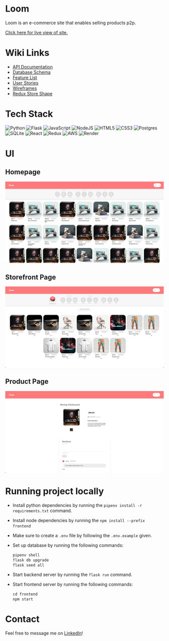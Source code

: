 # Loom

Loom is an e-commerce site that enables selling products p2p.

[Click here for live view of site.](https://gather.city)

# Wiki Links
  * [API Documentation](https://github.com/cgrq/Loom/wiki/API-Documentation)
  * [Database Schema](https://github.com/cgrq/Loom/wiki/Database-Schema)
  * [Feature List](https://github.com/cgrq/Loom/wiki/Features)
  * [User Stories](https://github.com/cgrq/Loom/wiki/User-Stories)
  * [Wireframes](https://github.com/cgrq/Loom/wiki/Wireframes)
  * [Redux Store Shape](https://github.com/cgrq/Loom/wiki/Redux-Store-Shape)

# Tech Stack

![Python](https://img.shields.io/badge/python-3670A0?style=for-the-badge&logo=python&logoColor=ffdd54)
![Flask](https://img.shields.io/badge/flask-%23000.svg?style=for-the-badge&logo=flask&logoColor=white)
![JavaScript](https://img.shields.io/badge/javascript-%23323330.svg?style=for-the-badge&logo=javascript&logoColor=%23F7DF1E)
![NodeJS](https://img.shields.io/badge/node.js-6DA55F?style=for-the-badge&logo=node.js&logoColor=white)
![HTML5](https://img.shields.io/badge/html5-%23E34F26.svg?style=for-the-badge&logo=html5&logoColor=white)
![CSS3](https://img.shields.io/badge/css3-%231572B6.svg?style=for-the-badge&logo=css3&logoColor=white)
![Postgres](https://img.shields.io/badge/postgres-%23316192.svg?style=for-the-badge&logo=postgresql&logoColor=white)
![SQLite](https://img.shields.io/badge/sqlite-%2307405e.svg?style=for-the-badge&logo=sqlite&logoColor=white)
![React](https://img.shields.io/badge/react-%2320232a.svg?style=for-the-badge&logo=react&logoColor=%2361DAFB)
![Redux](https://img.shields.io/badge/redux-%23593d88.svg?style=for-the-badge&logo=redux&logoColor=white)
![AWS](https://img.shields.io/badge/AWS-%23FF9900.svg?style=for-the-badge&logo=amazon-aws&logoColor=white)
![Render](https://img.shields.io/badge/Render-%46E3B7.svg?style=for-the-badge&logo=render&logoColor=white)

# UI

## Homepage

![home page](assets/docs/loom-ui.png)

## Storefront Page

![storefront](assets/docs/storefront-ui.png)

## Product Page

![product](assets/docs/product-ui.png)

# Running project locally

* Install python dependencies by running the `pipenv install -r requirements.txt` command.

* Install node dependencies by running the `npm install --prefix frontend`

* Make sure to create a `.env` file by following the `.env.example` given.

* Set up database by running the following commands:

   ```
   pipenv shell
   flask db upgrade
   flask seed all
   ```

* Start backend server by running the `flask run` command.

* Start frontend server by running the following commands:
   ```
   cd frontend
   npm start
   ```

# Contact

Feel free to message me on [LinkedIn](https://www.linkedin.com/in/c--r/)!
